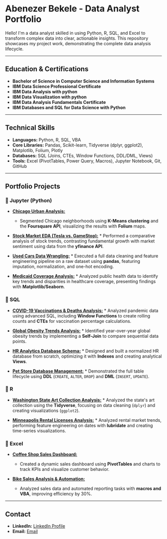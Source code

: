 # Abenezer Bekele - Data Analyst Portfolio

Hello! I'm a data analyst skilled in using Python, R, SQL, and Excel to transform complex data into clear, actionable insights. This repository showcases my project work, demonstrating the complete data analysis lifecycle.

---

## Education & Certifications

*   **Bachelor of Science in Computer Science and Information Systems**
*   **IBM Data Science Professional Certificate**
*   **IBM Data Analysis with python**
*   **IBM Data Visualization with python**
*   **IBM Data Analysis Fundamentals Certificate**
*   **IBM Databases and SQL for Data Science with Python**

---

## Technical Skills

*   **Languages:** Python, R, SQL, VBA
*   **Core Libraries:** Pandas, Scikit-learn, Tidyverse (dplyr, ggplot2), Matplotlib, Folium, Plotly
*   **Databases:** SQL (Joins, CTEs, Window Functions, DDL/DML, Views)
*   **Tools:** Excel (PivotTables, Power Query, Macros), Jupyter Notebook, Git, GitHub

---

## Portfolio Projects

### 📂 Jupyter (Python)

*   [**Chicago Urban Analysis:**](https://github.com/AbenezerYBekele/data-analyst/blob/main/jupyter/Chicago%20Urban%20Analysis.ipynb)
    *   Segmented Chicago neighborhoods using **K-Means clustering** and the **Foursquare API**, visualizing the results with **Folium** maps.

*    [**Stock Market EDA (Tesla vs. GameStop):**](https://github.com/AbenezerYBekele/data-analyst/blob/main/jupyter/Exploratory-Data-Analysis-of-Stock-Market%20Trends.ipynb)
    *   Performed a comparative analysis of stock trends, contrasting fundamental growth with market sentiment using data from the **yfinance API**.

*    [**Used Cars Data Wrangling:**](https://github.com/AbenezerYBekele/data-analyst/blob/main/jupyter/Data%20Wrangling%20Used%20Cars%20Pricing.ipynb)
    *   Executed a full data cleaning and feature engineering pipeline on a raw dataset using **pandas**, featuring imputation, normalization, and one-hot encoding.

*    [**Medicaid Coverage Analysis:**](https://github.com/AbenezerYBekele/data-analyst/blob/main/jupyter/Medicaid_Coverage_Analysis_(Python).ipynb)
    *   Analyzed public health data to identify key trends and disparities in healthcare coverage, presenting findings with **Matplotlib/Seaborn**.

### 📂 SQL

*    [**COVID-19 Vaccinations & Deaths Analysis:**](https://github.com/AbenezerYBekele/data-analyst/blob/main/SQL/covid-19%20vaccine.sql)
    *   Analyzed pandemic data using advanced SQL, including **Window Functions** to create rolling counts and **CTEs** for vaccination percentage calculations.

*    [**Global Obesity Trends Analysis:**](https://github.com/AbenezerYBekele/data-analyst/blob/main/SQL/Obesitysql.sql)
    *   Identified year-over-year global obesity trends by implementing a **Self-Join** to compare sequential data points.

*    [**HR Analytics Database Schema:**](https://github.com/AbenezerYBekele/data-analyst/blob/main/SQL/HR_Database_Script.sql)
    *   Designed and built a normalized HR database from scratch, optimizing it with **Indexes** and creating analytical **Views**.

*    [**Pet Store Database Management:**](https://github.com/AbenezerYBekele/data-analyst/blob/main/SQL/PatSale.sql)
    *   Demonstrated the full table lifecycle using **DDL** (`CREATE`, `ALTER`, `DROP`) and **DML** (`INSERT`, `UPDATE`).

### 📂 R

*    [**Washington State Art Collection Analysis:**](https://github.com/AbenezerYBekele/data-analyst/blob/main/R%20code/Washington_Art%20(%20R%20code).R) 
    *   Analyzed the state's art collection using the **Tidyverse**, focusing on data cleaning (`dplyr`) and creating visualizations (`ggplot2`).

*    [**Minneapolis Rental Licenses Analysis:**](https://github.com/AbenezerYBekele/data-analyst/blob/main/R%20code/rentalLicenses.R) 
    *   Analyzed rental market trends, performing feature engineering on dates with **lubridate** and creating time-series visualizations.

### 📂 Excel

*   [**Coffee Shop Sales Dashboard:**](https://github.com/AbenezerYBekele/data-analyst/blob/main/excel/Coffee%20Shop%20Sales.xlsx) 
    *   Created a dynamic sales dashboard using **PivotTables** and charts to track KPIs and visualize customer behavior.

*   [**Bike Sales Analysis & Automation:**](https://github.com/AbenezerYBekele/data-analyst/blob/main/excel/BikeSales.xlsx) 
    *   Analyzed sales data and automated reporting tasks with **macros and VBA**, improving efficiency by 30%.

---

## Contact

*   **LinkedIn:** [LinkedIn Profile ](https://www.linkedin.com/in/abenezer-bekele/)
*   **Email:** [Email](abenezerYbekele@gmail.com)

